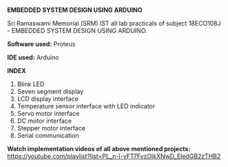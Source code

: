 **EMBEDDED SYSTEM DESIGN USING ARDUINO**

Sri Ramaswami Memorial (SRM) IST all lab practicals of subject 18ECO108J - EMBEDDED SYSTEM DESIGN USING ARDUINO.

**Software used:** Proteus

**IDE used:** Arduino

**INDEX** 

1) Blink LED 
2) Seven segment display
3) LCD display interface
4) Temperature sensor interface with LED indicator
5) Servo motor interface
6) DC motor interface
7) Stepper motor interface
8) Serial communication

**Watch implementation videos of all above mentioned projects:** https://youtube.com/playlist?list=PL_n-I-vFT7FvzOjkXNwD_EledGB2zTHB2

